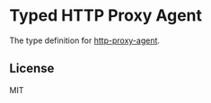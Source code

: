# Typed HTTP Proxy Agent

The type definition for [http-proxy-agent](https://github.com/TooTallNate/node-http-proxy-agent).

## License

MIT
